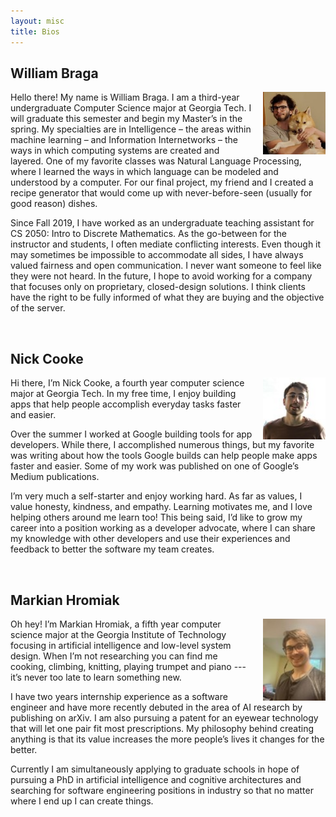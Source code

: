 ```yaml
---
layout: misc
title: Bios
---
```


<h2>William Braga</h2>

<img width="100" style="padding-left: 15px;" src="../assets/img/william.jpg" align="right" title="William Braga">

Hello there! My name is William Braga. I am a third-year undergraduate Computer Science major at Georgia Tech. I will graduate this semester and begin my Master’s in the spring. My specialties are in Intelligence – the areas within machine learning – and Information Internetworks – the ways in which computing systems are created and layered. One of my favorite classes was Natural Language Processing, where I learned the ways in which language can be modeled and understood by a computer. For our final project, my friend and I created a recipe generator that would come up with never-before-seen (usually for good reason) dishes.

Since Fall 2019, I have worked as an undergraduate teaching assistant for CS 2050: Intro to Discrete Mathematics. As the go-between for the instructor and students, I often mediate conflicting interests. Even though it may sometimes be impossible to accommodate all sides, I have always valued fairness and open communication. I never want someone to feel like they were not heard. In the future, I hope to avoid working for a company that focuses only on proprietary, closed-design solutions. I think clients have the right to be fully informed of what they are buying and the objective of the server.

<br>


<h2>Nick Cooke</h2>

<img width="100" style="padding-left: 15px;" src="../assets/img/nick.jpg" align="right" title="Nick Cooke">

Hi there, I’m Nick Cooke, a fourth year computer science major at Georgia Tech. In my free time, I enjoy building apps that help people accomplish everyday tasks faster and easier.

Over the summer I worked at Google building tools for app developers. While there, I accomplished numerous things, but my favorite was writing about how the tools Google builds can help people make apps faster and easier. Some of my work was published on one of Google’s Medium publications. 

I’m very much a self-starter and enjoy working hard. As far as values, I value honesty, kindness, and empathy. Learning motivates me, and I love helping others around me learn too! This being said, I’d like to grow my career into a position working as a developer advocate, where I can share my knowledge with other developers and use their experiences and feedback to better the software my team creates.

<br>

<h2>Markian Hromiak</h2>

<img width="100" style="padding-left: 15px;" src="../assets/img/markian.jpg" align="right" title="Markian Hromiak">

Oh hey! I’m Markian Hromiak, a fifth year computer science major at the Georgia Institute of Technology focusing in artificial intelligence and low-level system design. When I’m not researching you can find me cooking, climbing, knitting, playing trumpet and piano --- it’s never too late to learn something new.

I have two years internship experience as a software engineer and have more recently debuted in the area of AI research by publishing on arXiv. I am also pursuing a patent for an eyewear technology that will let one pair fit most prescriptions. My philosophy behind creating anything is that its value increases the more people’s lives it changes for the better.

Currently I am simultaneously applying to graduate schools in hope of pursuing a PhD in artificial intelligence and cognitive architectures and searching for software engineering positions in industry so that no matter where I end up I can create things.
